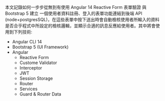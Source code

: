 本文記錄如何一步步從無到有使用 Angular 14 Reactive Form 表單驗證 與 Bootstrap 5 建立 一個使用者資料註冊、登入的表單功能連結到後端 API (node+postgresSQL)，在這些表單中按下送出時會自動檢核使用者所輸入的資料是否合乎程式中所設定的檢核邏輯，並顯示合適的訊息反應給使用者。其中將會使用到下列技術:

- Angular CLI 14
- Bootstrap 5 (UI Framework)
- Angular 
    - Reactive Form
    - Custome Validator
    - Interceptor
    - JWT
    - Session Storage
    - Router
    - Services
    - Guard & Router Data